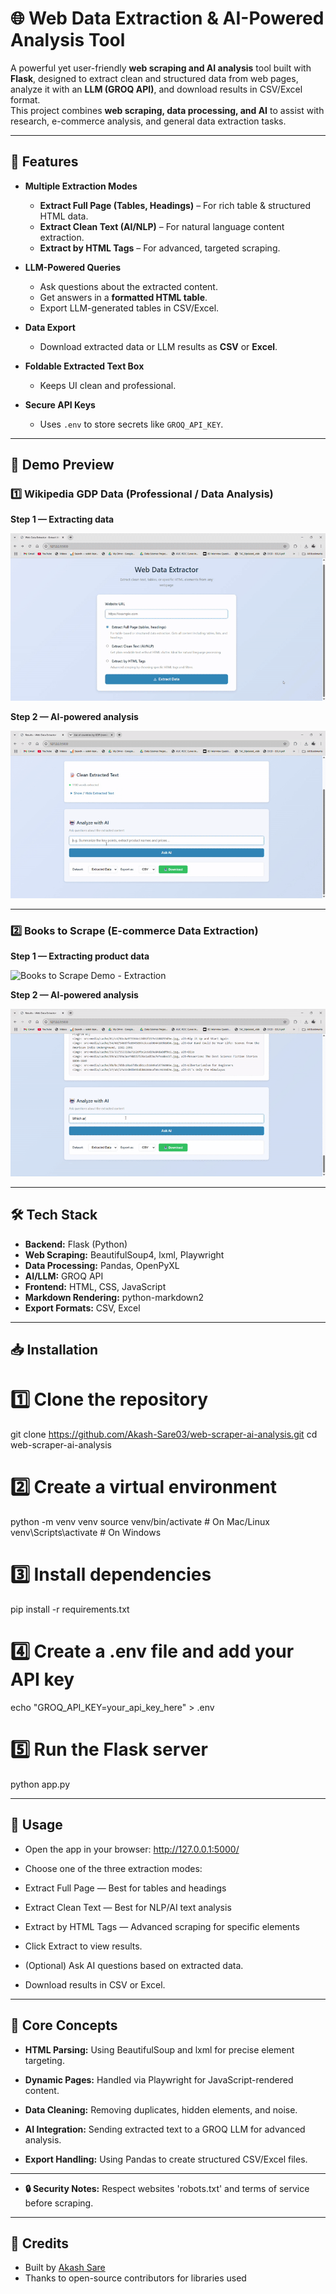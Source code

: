 # 🌐 Web Data Extraction & AI-Powered Analysis Tool

A powerful yet user-friendly **web scraping and AI analysis** tool built with **Flask**, designed to extract clean and structured data from web pages, analyze it with an **LLM (GROQ API)**, and download results in CSV/Excel format.  
This project combines **web scraping, data processing, and AI** to assist with research, e-commerce analysis, and general data extraction tasks.

---

## 📌 Features

- **Multiple Extraction Modes**
  - **Extract Full Page (Tables, Headings)** – For rich table & structured HTML data.
  - **Extract Clean Text (AI/NLP)** – For natural language content extraction.
  - **Extract by HTML Tags** – For advanced, targeted scraping.

- **LLM-Powered Queries**
  - Ask questions about the extracted content.
  - Get answers in a **formatted HTML table**.
  - Export LLM-generated tables in CSV/Excel.

- **Data Export**
  - Download extracted data or LLM results as **CSV** or **Excel**.

- **Foldable Extracted Text Box**
  - Keeps UI clean and professional.

- **Secure API Keys**
  - Uses `.env` to store secrets like `GROQ_API_KEY`.

---

## 📸 Demo Preview

### 1️⃣ Wikipedia GDP Data (Professional / Data Analysis) 

**Step 1 — Extracting data** 

![Wikipedia GDP Demo - Extraction](assets/wikipedia_gdp_demo1.gif)

**Step 2 — AI-powered analysis**  

![Wikipedia GDP Demo - AI](assets/wikipedia_gdp_demo2.gif)

---

### 2️⃣ Books to Scrape (E-commerce Data Extraction) 

**Step 1 — Extracting product data** 

![Books to Scrape Demo - Extraction](assets/books_to_scrape_demo1.gif)

**Step 2 — AI-powered analysis**  

![Books to Scrape Demo - AI](assets/books_to_scrape_demo2.gif)

---

## 🛠 Tech Stack
- **Backend:** Flask (Python)
- **Web Scraping:** BeautifulSoup4, lxml, Playwright
- **Data Processing:** Pandas, OpenPyXL
- **AI/LLM:** GROQ API
- **Frontend:** HTML, CSS, JavaScript
- **Markdown Rendering:** python-markdown2
- **Export Formats:** CSV, Excel

---

## 📥 Installation

# 1️⃣ Clone the repository
git clone https://github.com/Akash-Sare03/web-scraper-ai-analysis.git
cd web-scraper-ai-analysis

# 2️⃣ Create a virtual environment
python -m venv venv
source venv/bin/activate   # On Mac/Linux
venv\Scripts\activate      # On Windows

# 3️⃣ Install dependencies
pip install -r requirements.txt

# 4️⃣ Create a .env file and add your API key
echo "GROQ_API_KEY=your_api_key_here" > .env

# 5️⃣ Run the Flask server
python app.py

---

## 🚀 Usage

- Open the app in your browser: http://127.0.0.1:5000/

- Choose one of the three extraction modes:

- Extract Full Page — Best for tables and headings

- Extract Clean Text — Best for NLP/AI text analysis

- Extract by HTML Tags — Advanced scraping for specific elements

- Click Extract to view results.

- (Optional) Ask AI questions based on extracted data.

- Download results in CSV or Excel.

---

## 🧠 Core Concepts

- **HTML Parsing:** Using BeautifulSoup and lxml for precise element targeting.

- **Dynamic Pages:** Handled via Playwright for JavaScript-rendered content.

- **Data Cleaning:** Removing duplicates, hidden elements, and noise.

- **AI Integration:** Sending extracted text to a GROQ LLM for advanced analysis.

- **Export Handling:** Using Pandas to create structured CSV/Excel files.

---


- **🔒 Security Notes:** Respect websites 'robots.txt' and terms of service before scraping.


---

## 🤝 Credits

- Built by [Akash Sare](https://github.com/Akash-Sare03)
- Thanks to open-source contributors for libraries used





